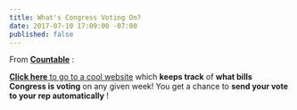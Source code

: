 ```yaml
---
title: What's Congress Voting On?
date: 2017-07-10 17:09:00 -07:00
published: false
---
```


From [**Countable**](https://www.countable.us/articles/734-s-congress-voting-week-july-10-2017) :

[**Click here** to go to a cool website](https://www.countable.us/articles/734-s-congress-voting-week-july-10-2017) which **keeps track** of **what bills Congress is voting** on any given week!  You get a chance to **send your vote to your rep automatically** !


